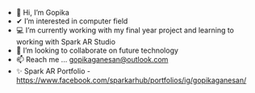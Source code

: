 - 👋 Hi, I’m Gopika
- ✔  I’m interested in computer field
- 💻 I’m currently working with my final year project and learning to working with Spark AR Studio
- 👀 I’m looking to collaborate on future technology
- 📫 Reach me ... gopikaganesan@outlook.com
- ✨ Spark AR Portfolio - https://www.facebook.com/sparkarhub/portfolios/ig/gopikaganesan/



<!---
gopikaganesan/gopikaganesan is a ✨ special ✨ repository because its `README.md` (this file) appears on your GitHub profile.
You can click the Preview link to take a look at your changes.
--->


